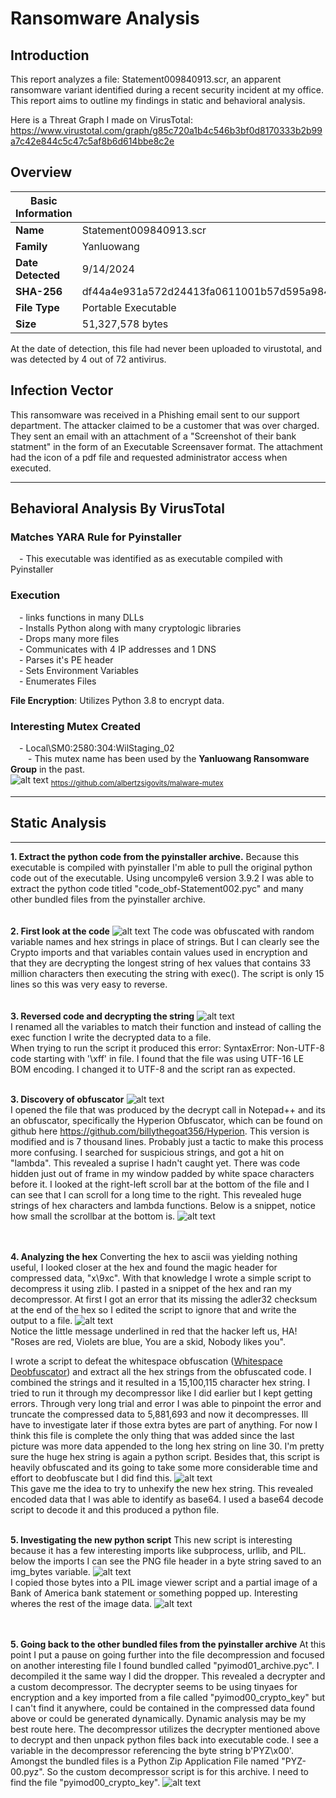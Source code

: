 # Ransomware Analysis

## Introduction
This report analyzes a file: Statement009840913.scr, an apparent ransomware variant identified during a recent security incident at my office.  This report aims to outline my findings in static and behavioral analysis.  

Here is a Threat Graph I made on VirusTotal: https://www.virustotal.com/graph/g85c720a1b4c546b3bf0d8170333b2b99a7c42e844c5c47c5af8b6d614bbe8c2e  

## Overview
| Basic Information |  |
| ----------------- | ---------------- |
| **Name** | Statement009840913.scr |
| **Family** | Yanluowang |
| **Date Detected** | 9/14/2024 |
| **SHA-256** | df44a4e931a572d24413fa0611001b57d595a984b14220f2996e83b582a2d901 |
| **File Type**  | Portable Executable |
| **Size**  | 51,327,578 bytes  |

 At the date of detection, this file had never been uploaded to virustotal, and was detected by 4 out of 72 antivirus. 

 ## Infection Vector

 This ransomware was received in a Phishing email sent to our support department.  The attacker claimed to be a customer that was over charged. They sent an email with an attachment of a "Screenshot of their bank statment" in the form of an Executable Screensaver format.  The attachment had the icon of a pdf file and requested administrator access when executed.  

__________________________________________________________________________________________________________  

 ## Behavioral Analysis By VirusTotal  

 ### Matches YARA Rule for Pyinstaller
 &emsp;- This executable was identified as as executable compiled with Pyinstaller

 ### Execution
 &emsp;- links functions in many DLLs  
 &emsp;- Installs Python along with many cryptologic libraries  
 &emsp;- Drops many more files  
 &emsp;- Communicates with 4 IP addresses and 1 DNS  
 &emsp;- Parses it's PE header  
 &emsp;- Sets Environment Variables  
 &emsp;- Enumerates Files  
 
 **File Encryption**: Utilizes Python 3.8 to encrypt data.
 
 ### Interesting Mutex Created    
 &emsp;- Local\SM0:2580:304:WilStaging_02  
 &emsp;&emsp;- This mutex name has been used by the **Yanluowang Ransomware Group** in the past.  
![alt text](https://github.com/EvanJ4536/Ransomware-Analysis/blob/main/pngs/mutex.png?raw=true)
<sub>https://github.com/albertzsigovits/malware-mutex</sub>

__________________________________________________________________________________________________________

 ## Static Analysis  
 _________________________________________________________________________________________________________
 **1. Extract the python code from the pyinstaller archive.**
 Because this executable is compiled with pyinstaller I'm able to pull the original python code out of the executable.  Using uncompyle6 version 3.9.2 I was able to extract the python code titled 
 "code_obf-Statement002.pyc" and many other bundled files from the pyinstaller archive.
<br/>
<br/>  
 **2. First look at the code**
 ![alt text](https://github.com/EvanJ4536/Ransomware-Analysis/blob/main/pngs/raw_code.png?raw=true) 
  The code was obfuscated with random variable names and hex strings in place of strings. 
  But I can clearly see the Crypto imports and that variables contain values used in encryption and that they are decrypting the longest string of hex values that contains 33 million characters then executing the string with exec(). 
  The script is only 15 lines so this was very easy to reverse. 
<br/>
<br/>  
**3. Reversed code and decrypting the string**
 ![alt text](https://github.com/EvanJ4536/Ransomware-Analysis/blob/main/pngs/reversed_dropper.png?raw=true)  
  I renamed all the variables to match their function and instead of calling the exec function I write the decrypted data to a file.  
  When trying to run the script it produced this error: SyntaxError: Non-UTF-8 code starting with '\xff' in file. I found that the file was using UTF-16 LE BOM encoding.  I changed it to UTF-8 and the script ran as expected.
 <br/>
 <br/>
 
**3. Discovery of obfuscator**
![alt text](https://github.com/EvanJ4536/Ransomware-Analysis/blob/main/pngs/hyperion_obfuscator.png?raw=true)  
 I opened the file that was produced by the decrypt call in Notepad++ and its an obfuscator, specifically the Hyperion Obfuscator, which can be found on github here https://github.com/billythegoat356/Hyperion. 
 This version is modified and is 7 thousand lines.  Probably just a tactic to make this process more confusing.  I searched for suspicious strings, and got a hit on "lambda".  This revealed a suprise I hadn't caught yet.
 There was code hidden just out of frame in my window padded by white space characters before it. I looked at the right-left scroll bar at the bottom of the file and I can see that I can scroll for a long time to the right.
 This revealed huge strings of hex characters and lambda functions. Below is a snippet, notice how small the scrollbar at the bottom is.
![alt text](https://github.com/EvanJ4536/Ransomware-Analysis/blob/main/pngs/hidden_hex_white_space.png?raw=true)  
<br/>
<br/>

**4. Analyzing the hex**
 Converting the hex to ascii was yielding nothing useful, I looked closer at the hex and found the magic header for compressed data, "x\9xc".
 With that knowledge I wrote a simple script to decompress it using zlib.  I pasted in a snippet of the hex and ran my decompressor.  At first I got an error that its missing the adler32 checksum at the end of the hex so I edited the script to ignore that and write the output to a file.
![alt text](https://github.com/EvanJ4536/Ransomware-Analysis/blob/main/pngs/decompressed_partial_hex.png?raw=true)  
 Notice the little message underlined in red that the hacker left us, HA!  "Roses are red, Violets are blue, You are a skid, Nobody likes you".  
 
 
 I wrote a script to defeat the whitespace obfuscation ([Whitespace Deobfuscator](https://github.com/EvanJ4536/Whitespace-Deobfuscator/tree/main)) and extract all the hex strings from the obfuscated code.
 I combined the strings and it resulted in a 15,100,115 character hex string.  I tried to run it through my decompressor
 like I did earlier but I kept getting errors.  Through very long trial and error I was able to pinpoint the error and truncate the compressed data to 5,881,693 and now it decompresses.
 Ill have to investigate later if those extra bytes are part of anything.  For now I think this file is complete the only thing that was added since the last picture was more data appended to the long hex string on line 30.
 I'm pretty sure the huge hex string is again a python script.  Besides that, this script is heavily obfuscated and its going to take some more considerable time and effort to deobfuscate but I did find this.
![alt text](https://github.com/EvanJ4536/Ransomware-Analysis/blob/main/pngs/obf_unhexlify.png?raw=true)  
 This gave me the idea to try to unhexify the new hex string.  This revealed encoded data that I was able to identify as base64. I used a base64 decode script to decode it and this produced a python file.
<br/>
<br/>

**5. Investigating the new python script**
 This new script is interesting because it has a few interesting imports like subprocess, urllib, and PIL.  below the imports I can see the PNG file header in a byte string saved to an img_bytes variable.
![alt text](https://github.com/EvanJ4536/Ransomware-Analysis/blob/main/pngs/imports_and_image_data.png?raw=true)  
 I copied those bytes into a PIL image viewer script and a partial image of a Bank of America bank statement or something popped up.  Interesting wheres the rest of the image data.
![alt text](https://github.com/EvanJ4536/Ransomware-Analysis/blob/main/pngs/BofA.png?raw=true)  
<br/>
<br/>
 
**5. Going back to the other bundled files from the pyinstaller archive**
  At this point I put a pause on going further into the file decompression and focused on another interesting file I found bundled called "pyimod01_archive.pyc".  I decompiled it the same way I did the dropper.
  This revealed a decrypter and a custom decompressor.  The decrypter seems to be using tinyaes for encryption and a key imported from a file called "pyimod00_crypto_key" but I can't find it anywhere, could be contained in the compressed data found above or could be 
  generated dynamically.  Dynamic analysis may be my best route here. The decompressor utilizes the decrypter mentioned above to decrypt and then unpack python files back into executable code.  I see a variable in the decompressor referencing the byte string 
  b'PYZ\x00'.  Amongst the bundled files is a Python Zip Application File named "PYZ-00.pyz".  So the custom decompressor script is for this archive.  I need to find the file "pyimod00_crypto_key".
![alt text](https://github.com/EvanJ4536/Ransomware-Analysis/blob/main/pngs/pyimod01_crypter_compressor.png?raw=true)
<br/>
<br/>
